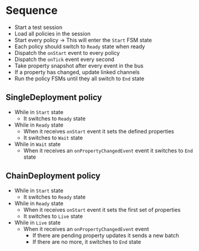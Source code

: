 
# Sequence

- Start a test session
- Load all policies in the session
- Start every policy -> This will enter the `Start` FSM state
- Each policy should switch to `Ready` state when ready
- Dispatch the `onStart` event to every policy
- Dispatch the `onTick` event every second
- Take property snapshot after every event in the bus
- If a property has changed, update linked channels
- Run the policy FSMs until they all switch to `End` state

## SingleDeployment policy

- While in `Start` state
    - It switches to `Ready` state
- While in `Ready` state
    - When it receives `onStart` event it sets the defined properties
    - It switches to `Wait` state
- While in `Wait` state
    - When it receives an `onPropertyChangedEvent` event it switches to `End` state

## ChainDeployment policy

- While in `Start` state
    - It switches to `Ready` state
- While in `Ready` state
    - When it receives `onStart` event it sets the first set of properties
    - It switches to `Live` state
- While in `Live` state
    - When it receives an `onPropertyChangedEvent` event
        - If there are pending property updates it sends a new batch
        - If there are no more, it switches to `End` state
